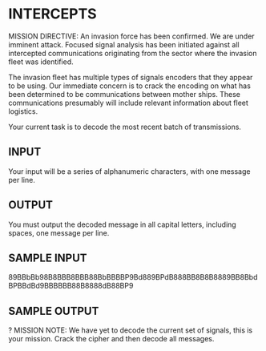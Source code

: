 <!-- RATING: EASY -->
<!-- NAME:  INTERCEPTS -->
<!-- GENERATOR: generate.pl -->
# INTERCEPTS

MISSION DIRECTIVE: An invasion force has been confirmed. We are under imminent attack. Focused signal analysis has been initiated against all intercepted communications originating from the sector where the invasion fleet was identified.

The invasion fleet has multiple types of signals encoders that they appear to be using. Our immediate concern is to crack the encoding on what has been determined to be communications between mother ships. These communications presumably will include relevant information about fleet logistics.

Your current task is to decode the most recent batch of transmissions.

## INPUT
Your input will be a series of alphanumeric characters, with one message per line.

## OUTPUT
You must output the decoded message in all capital letters, including spaces, one message per line.

## SAMPLE INPUT
89BBbBb98B8BBB8BBB88BbBBBBP9Bd889BPdB888BB8B8B8889BB8BbdBPBBdBd9BBBBBB88B8888dB88BP9                     
## SAMPLE OUTPUT
?
MISSION NOTE: We have yet to decode the current set of signals, this is your mission. Crack the cipher and then decode all messages.
